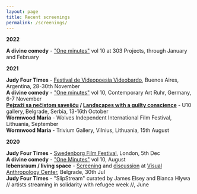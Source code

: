 ```yaml
---
layout: page
title: Recent screenings
permalink: /screenings/
---
```


**2022**  
  
**A divine comedy** - ["One minutes"](http://oneminuteartistfilms.blogspot.com/2022/01/one-minute-volume-ten-screening-at-303.html) vol 10 at 303 Projects, through January and February  
  
**2021**  

**Judy Four Times** - [Festival de Videopoesía Videobardo](https://videobardo.wixsite.com/home/programaci%C3%B3n), Buenos Aires, Argentina, 28-30th November  
**A divine comedy** - ["One minutes"](http://oneminuteartistfilms.blogspot.com/2020/10/one-minutes-to-screen-at-contemporary.html) vol 10, Contemporary Art Ruhr, Germany, 6-7 November    
**[Pejzaži sa nečistom savešću](http://u10.rs/2021/pejzazi-sa-necistom-savescu/) / [Landscapes with a guilty conscience](http://u10.rs/2021/landscapes-with-a-guilty-conscience/)** - U10 gallery, Belgrade, Serbia, 13-16th October  
**Wormwood Maria** - Wolves Independent International Film Festival, Lithuania, September  
**Wormwood Maria** - Trivium Gallery, Vilnius, Lithuania, 15th August    

**2020**

**Judy Four Times** - [Swedenborg Film Festival](https://www.swedenborg.org.uk/events/swedenborg-film-festival-2020/), London, 5th Dec  
**A divine comedy** - ["One Minutes"](http://oneminuteartistfilms.blogspot.com/2020/07/one-minute-volume-ten.html) vol 10, August  
**lebensraum / living space** - [Screening](https://www.facebook.com/events/3367177669984542/) and [discussion](http://www.rastko.co.uk//images/ovekove%C4%8Deno.gif) at [Visual Anthropology Center](https://visualanthropologycenter.com/), Belgrade, 30th Jul  
**Judy Four Times** - "SlipStream" curated by James Elsey and Bianca Hlywa // artists streaming in solidarity with refugee week //, June 
